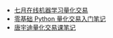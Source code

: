 +   [七月在线机器学习量化交易](docs/julyedu/README.md)
+   [零基础 Python 量化交易入门笔记](docs/lingjichu/README.md)
+   [唐宇迪量化交易课笔记](docs/tangyudi/README.md)